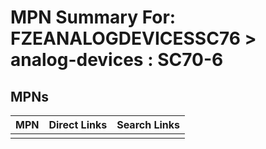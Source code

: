



# MPN Summary For: FZEANALOGDEVICESSC76 > analog-devices : SC70-6

## MPNs
  

|MPN|Direct Links|Search Links|
| :--- | :--- | :--- |
||||
